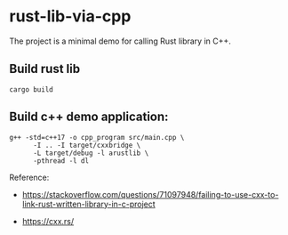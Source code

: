 # rust-lib-via-cpp

The project is a minimal demo for calling Rust library in C++.


## Build rust lib
```
cargo build
```

## Build c++ demo application:
```
g++ -std=c++17 -o cpp_program src/main.cpp \
      -I .. -I target/cxxbridge \
      -L target/debug -l arustlib \
      -pthread -l dl
```


Reference: 
* https://stackoverflow.com/questions/71097948/failing-to-use-cxx-to-link-rust-written-library-in-c-project

* https://cxx.rs/
